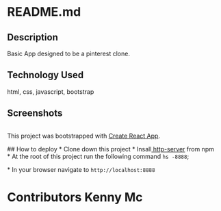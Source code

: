 # README.md

## Description
Basic App designed to be a pinterest clone.

## Technology Used
html, css, javascript, bootstrap

## Screenshots
![]()

This project was bootstrapped with [Create React App](https://github.com/facebook/create-react-app).

## How to deploy
* Clone down this project
* Insall[ http-server](https://www.npmjs.com/)
from npm
* At the root of this project run the following command `hs -8888`;

* In your browser navigate to `http://localhost:8888`

# Contributors Kenny Mc
